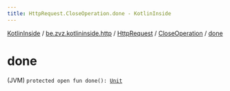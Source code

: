 ```yaml
---
title: HttpRequest.CloseOperation.done - KotlinInside
---
```


[KotlinInside](../../../index.html) / [be.zvz.kotlininside.http](../../index.html) / [HttpRequest](../index.html) / [CloseOperation](index.html) / [done](./done.html)

# done

(JVM) `protected open fun done(): `[`Unit`](https://kotlinlang.org/api/latest/jvm/stdlib/kotlin/-unit/index.html)